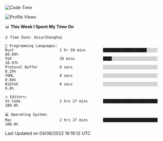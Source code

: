 <!--START_SECTION:waka-->
![Code Time](http://img.shields.io/badge/Code%20Time-1%2C362%20hrs%2037%20mins-blue)

![Profile Views](http://img.shields.io/badge/Profile%20Views-11-blue)

📊 **This Week I Spent My Time On** 

```text
⌚︎ Time Zone: Asia/Shanghai

💬 Programming Languages: 
Rust                     1 hr 59 mins        ████████████████████░░░░░   80.69% 
TeX                      28 mins             ████░░░░░░░░░░░░░░░░░░░░░   18.97% 
Protocol Buffer          0 secs              ░░░░░░░░░░░░░░░░░░░░░░░░░   0.29% 
TOML                     0 secs              ░░░░░░░░░░░░░░░░░░░░░░░░░   0.04% 
BibTeX                   0 secs              ░░░░░░░░░░░░░░░░░░░░░░░░░   0.0%

🔥 Editors: 
VS Code                  2 hrs 27 mins       █████████████████████████   100.0%

💻 Operating System: 
Mac                      2 hrs 27 mins       █████████████████████████   100.0%

```


 Last Updated on 04/06/2022 19:19:12 UTC
<!--END_SECTION:waka-->
